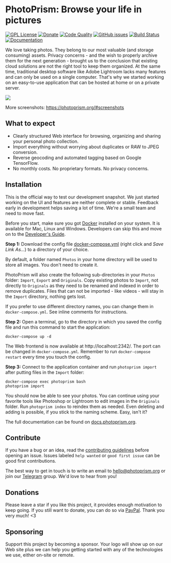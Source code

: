 PhotoPrism: Browse your life in pictures
========================================

[![GPL License](https://img.shields.io/badge/license-GPL-blue.svg)][license]
[![Donate](https://img.shields.io/badge/donate-paypal.me-blue.svg)][donate]
[![Code Quality](https://goreportcard.com/badge/github.com/photoprism/photoprism)][code quality]
[![GitHub issues](https://img.shields.io/github/issues/photoprism/photoprism.svg)][issues]
[![Build Status](https://travis-ci.org/photoprism/photoprism.png?branch=master)][ci]
[![Documentation](https://readthedocs.org/projects/photoprism-docs/badge/?version=latest&style=flat)][docs]

[license]: https://github.com/photoprism/photoprism/blob/master/LICENSE
[donate]: https://paypal.me/photoprism/10
[code quality]: https://goreportcard.com/report/github.com/photoprism/photoprism
[issues]: https://github.com/photoprism/photoprism/issues
[ci]: https://travis-ci.org/photoprism/photoprism
[docs]: https://docs.photoprism.org/en/latest/

We love taking photos. They belong to our most valuable (and storage consuming) assets. Privacy concerns - and the wish to properly
archive them for the next generation - brought us to the conclusion that existing cloud solutions are not the right tool to keep them organized.
At the same time, traditional desktop software like Adobe Lightroom lacks many features and can only be used on a single computer.
That's why we started working on an easy-to-use application that can be hosted at home or on a private server.

![](https://photoprism.org/images/fulls/02.jpg)

More screenshots: https://photoprism.org/#screenshots

What to expect
--------------

* Clearly structured Web interface for browsing, organizing and sharing your personal photo collection.
* Import everything without worrying about duplicates or RAW to JPEG conversion.
* Reverse geocoding and automated tagging based on Google TensorFlow.
* No monthly costs. No proprietary formats. No privacy concerns.

Installation
------------

This is the official way to test our development snapshot. We just started working on the UI and features are neither complete or stable. Feedback early in development helps saving a lot of time. We're a small team and need to move fast.

Before you start, make sure you got [Docker](https://store.docker.com/search?type=edition&offering=community) installed on your system. It is available for Mac, Linux and Windows.
Developers can skip this and move on to the [Developer's Guide](https://github.com/photoprism/photoprism/wiki).

**Step 1:** Download the config file [docker-compose.yml](https://raw.githubusercontent.com/photoprism/photoprism/master/configs/docker-compose.yml) (right click and *Save Link As...*) to a directory of your choice.

By default, a folder named `Photos` in your home directory will be used to store all images. You don't need to create it.

PhotoPrism will also create the following sub-directories in your `Photos` folder: `Import`, `Export` and `Originals`. Copy existing photos to `Import`, not directly to `Originals` as they need to be renamed and indexed in order to remove duplicates.
Files that can not be imported - like videos - will stay in the `Import` directory, nothing gets lost.

If you prefer to use different directory names, you can change them in `docker-compose.yml`. See inline comments for instructions.

**Step 2:** Open a terminal, go to the directory in which you saved the config file and run this command to start the application:

```
docker-compose up -d
```

The Web frontend is now available at http://localhost:2342/. The port can be changed in `docker-compose.yml`. Remember to run `docker-compose restart` every time you touch the config.

**Step 3:** Connect to the application container and run `photoprism import` after putting files in the `Import` folder:

```
docker-compose exec photoprism bash
photoprism import
```

You should now be able to see your photos. You can continue using your favorite tools like Photoshop or Lightroom
to edit images in the `Originals` folder. Run `photoprism index` to reindex them as needed.
Even deleting and adding is possible, if you stick to the naming scheme. Easy, isn't it?

The full documentation can be found on [docs.photoprism.org](https://docs.photoprism.org/en/latest/).

Contribute
----------

If you have a bug or an idea, read the [contributing guidelines](CONTRIBUTING.md) before opening an issue.
Issues labeled `help wanted` or `good first issue` can be good first contributions.

The best way to get in touch is to write an email to hello@photoprism.org or join our [Telegram](https://t.me/joinchat/B8AmeBAUEugGszzuklsj5w) group. We'd love to hear from you!

Donations
---------

Please leave a star if you like this project, it provides enough motivation to keep going.
If you still want to donate, you can do so via [PayPal](https://paypal.me/photoprism/10).
Thank you very much! <3

Sponsoring
----------

Support this project by becoming a sponsor. Your logo will show up on our Web site plus we can help you getting started with any of the technologies we use, either on-site or remote.
